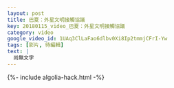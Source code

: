 ```yaml
---
layout: post
title: 巴夏：外星文明接觸協議
key: 20180115_video_巴夏：外星文明接觸協議
category: video
google_video_id: 1UAq3ClLaFao6dlbv0Xi8Ip2tmmjCFrI-Yw
tags: [影片, 待編輯]
text: |
  尚無文字
---
```


{%- include algolia-hack.html -%}
